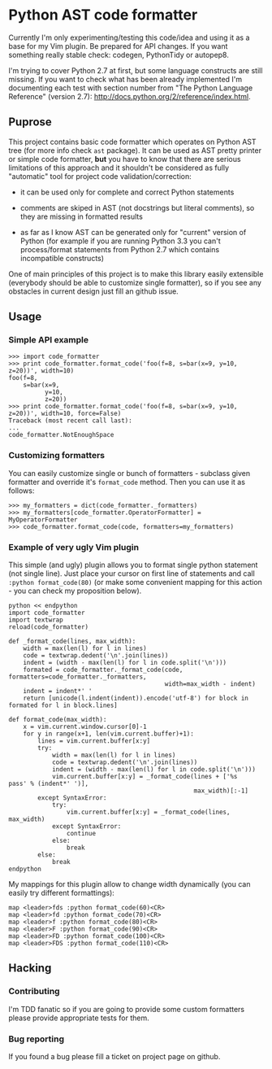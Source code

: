 # Python AST code formatter

Currently I'm only experimenting/testing this code/idea and using it as a base for my Vim plugin. Be prepared for API changes. If you want something really stable check: codegen, PythonTidy or autopep8.

I'm trying to cover Python 2.7 at first, but some language constructs are still missing. If you want to check what has been already implemented I'm documenting each test with section number from "The Python Language Reference" (version 2.7): http://docs.python.org/2/reference/index.html.


## Puprose

This project contains basic code formatter which operates on Python AST tree (for more info check `ast` package). It can be used as AST pretty printer or simple code formatter, __but__ you have to know that there are serious limitations of this approach and it shouldn't be considered as fully "automatic" tool for project code validation/correction:

* it can be used only for complete and correct Python statements

* comments are skiped in AST (not docstrings but literal comments), so they are missing in formatted results

* as far as I know AST can be generated only for "current" version of Python (for example if you are running Python 3.3 you can't process/format statements from Python 2.7 which contains incompatible constructs)


One of main principles of this project is to make this library easily extensible (everybody should be able to customize single formatter), so if you see any obstacles in current design just fill an github issue.


## Usage

### Simple API example

    >>> import code_formatter
    >>> print code_formatter.format_code('foo(f=8, s=bar(x=9, y=10, z=20))', width=10)
    foo(f=8,
        s=bar(x=9,
              y=10,
              z=20))
    >>> print code_formatter.format_code('foo(f=8, s=bar(x=9, y=10, z=20))', width=10, force=False)
    Traceback (most recent call last):
    ...
    code_formatter.NotEnoughSpace

### Customizing formatters

You can easily customize single or bunch of formatters - subclass given formatter and override it's `format_code` method. Then you can use it as follows:

    >>> my_formatters = dict(code_formatter._formatters)
    >>> my_formatters[code_formatter.OperatorFormatter] = MyOperatorFormatter
    >>> code_formatter.format_code(code, formatters=my_formatters)


### Example of very ugly Vim plugin
This simple (and ugly) plugin allows you to format single python statement (not single line). Just place your cursor on first line of statements and call `:python format_code(80)` (or make some convenient mapping for this action - you can check my proposition below).

    python << endpython
    import code_formatter
    import textwrap
    reload(code_formatter)

    def _format_code(lines, max_width):
        width = max(len(l) for l in lines)
        code = textwrap.dedent('\n'.join(lines))
        indent = (width - max(len(l) for l in code.split('\n')))
        formated = code_formatter._format_code(code, formatters=code_formatter._formatters,
                                               width=max_width - indent)
        indent = indent*' '
        return [unicode(l.indent(indent)).encode('utf-8') for block in formated for l in block.lines]

    def format_code(max_width):
        x = vim.current.window.cursor[0]-1
        for y in range(x+1, len(vim.current.buffer)+1):
            lines = vim.current.buffer[x:y]
            try:
                width = max(len(l) for l in lines)
                code = textwrap.dedent('\n'.join(lines))
                indent = (width - max(len(l) for l in code.split('\n')))
                vim.current.buffer[x:y] = _format_code(lines + ['%s    pass' % (indent*' ')],
                                                       max_width)[:-1]
            except SyntaxError:
                try:
                    vim.current.buffer[x:y] = _format_code(lines, max_width)
                except SyntaxError:
                    continue
                else:
                    break
            else:
                break
    endpython


My mappings for this plugin allow to change width dynamically (you can easily try different formattings):

    map <leader>fds :python format_code(60)<CR>
    map <leader>fd :python format_code(70)<CR>
    map <leader>f :python format_code(80)<CR>
    map <leader>F :python format_code(90)<CR>
    map <leader>FD :python format_code(100)<CR>
    map <leader>FDS :python format_code(110)<CR>


## Hacking

### Contributing

I'm TDD fanatic so if you are going to provide some custom formatters please provide appropriate tests for them.

### Bug reporting

If you found a bug please fill a ticket on project page on github.
